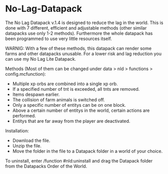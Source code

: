 # No-Lag-Datapack

The No Lag Datapack v.1.4 is designed to reduce the lag in the world. This is done with 7 different, efficient and adjustable methods (other similar datapacks use only 1-2 methods). Furthermore the whole datapack has been programmed to use very little resources itself.

WARNIG: With a few of these methods, this datapack can render some farms and other datapacks unusable. For a lower risk and lag reduction you can use my No Lag Lite Datapack.

Methods (Most of them can be changed under data > nld > functions > config.mcfunction):
 - Multiple xp orbs are combined into a single xp orb.
 - If a specified number of tnt is exceeded, all tnts are removed.
 - Items despawn earlier.
 - The collision of farm animals is switched off.
 - Only a specific number of entitys can be on one block.
 - Above a certain number of entitys in the world, certain actions are performed.
 - Entitys that are far away from the player are deactivated.

Installation:
 - Download the file.
 - Unzip the file.
 - Move the folder in the file to a Datapack folder in a world of your choice.
 
 To uninstall, enter /function #nld:uninstall and drag the Datapack folder from the Datapacks Order of the World.

